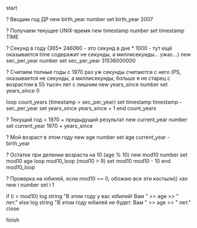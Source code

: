 start

? Вводим год ДР
new birth_year number
set birth_year 2007

? Получаем текущее UNIX-время
new timestamp number
set timestamp TIME

? Секунд в году (365*    24*60*60 - это секунд в дне  * 1000  - тут ещё оказывается time содеражит не секунды, а миллисекунды... ужас...)
new sec_per_year number
set sec_per_year 31536000000

? Считаем полные годы с 1970 раз уж секунды считаются с него (PS, оказывается не секунды, а миллисекунды, больше я не старец с возрастом в 55 тысяч лет с лишним
new years_since number
set years_since 0

loop count_years (timestamp > sec_per_year)
    set timestamp timestamp - sec_per_year
    set years_since years_since + 1
end count_years

? Текущий год = 1970 + предыдущий результат
new current_year number
set current_year 1970 + years_since

? Мой возраст в этом году
new age number
set age current_year - birth_year

? Остаток при делении возраста на 10 (age % 10)
new mod10 number
set mod10 age
loop mod10_loop (mod10 > 9)
    set mod10 mod10 - 10
end mod10_loop

? Проверка на юбилей, если mod10 == 0, обожаю все эти костыли)) хах
new i number
set i 1

if (i > mod10)
    log string "В этом году у вас юбилей! Вам " >> age >> " лет."
else
    log string "В этом году юбилей не будет. Вам " >> age >> " лет."
close

finish
